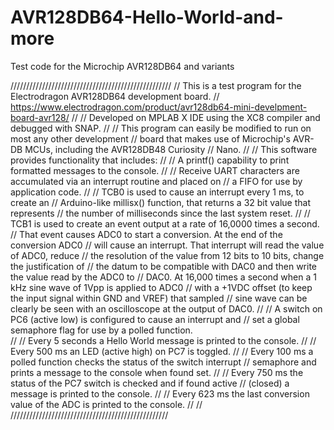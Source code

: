 # AVR128DB64-Hello-World-and-more
Test code for the Microchip AVR128DB64 and variants


///////////////////////////////////////////////////
// This is a test program for the Electrodragon AVR128DB64 development board.
// https://www.electrodragon.com/product/avr128db64-mini-develpment-board-avr128/
//
// Developed on MPLAB X IDE using the XC8 compiler and debugged with SNAP.
//
// This program can easily be modified to run on most any other development
// board that makes use of Microchip's AVR-DB MCUs, including the AVR128DB48 Curiosity
// Nano.
//
// This software provides functionality that includes:
//
// A printf() capability to print formatted messages to the console.
//
// Receive UART characters are accumulated via an interrupt routine and placed on
// a FIFO for use by application code.
//
// TCB0 is used to cause an interrupt every 1 ms, to create an
// Arduino-like millisx() function, that returns a 32 bit value that represents
// the number of milliseconds since the last system reset.
//
// TCB1 is used to create an event output at a rate of 16,0000 times a second.
// That event causes ADC0 to start a conversion.  At the end of the conversion ADC0
// will cause an interrupt.  That interrupt will read the value of ADC0, reduce
// the resolution of the value from 12 bits to 10 bits,  change the justification of
// the datum to be compatible with DAC0 and then write the value read by the ADC0 to
// DAC0.  At 16,000 times a second when a 1 kHz sine wave of 1Vpp is applied to ADC0
// with a +1VDC offset (to keep the input signal within GND and VREF) that sampled
// sine wave can be clearly be seen with an oscilloscope at the output of DAC0.
//
// A switch on PC6 (active low) is configured to cause an interrupt and
// set a global semaphore flag for use by a polled function.  
//
// Every 5 seconds a Hello World message is printed to the console.
//
// Every 500 ms an LED (active high) on PC7 is toggled.
//
// Every 100 ms a polled function checks the status of the switch interrupt
// semaphore and prints a message to the console when found set.
//
// Every 750 ms the status of the PC7 switch is checked and if found active
// (closed) a message is printed to the console.
//
// Every 623 ms the last conversion value of the ADC is printed to the console.
//
//
//////////////////////////////////////////////////
